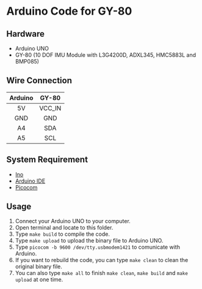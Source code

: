 Arduino Code for GY-80
======================

Hardware
--------

- Arduino UNO
- GY-80 (10 DOF IMU Module with L3G4200D, ADXL345, HMC5883L and BMP085)

Wire Connection
---------------

| Arduino | GY-80  |
|:-------:|:------:|
| 5V      | VCC_IN |
| GND     | GND    |
| A4      | SDA    |
| A5      | SCL    |

System Requirement
------------------

- [Ino](http://inotool.org/)
- [Arduino IDE](http://arduino.cc/en/main/software)
- [Picocom](https://code.google.com/p/picocom/)

Usage
-----

1. Connect your Arduino UNO to your computer.
2. Open terminal and locate to this folder.
3. Type ```make build``` to compile the code.
4. Type ```make upload``` to upload the binary file to Arduino UNO.
5. Type ```picocom -b 9600 /dev/tty.usbmodem1421``` to comunicate with Arduino.
6. If you want to rebuild the code, you can type ```make clean``` to clean the original binary file.
7. You can also type ```make all``` to finish ```make clean```, ```make build``` and ```make upload``` at one time.
